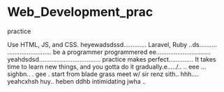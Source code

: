 # Web_Development_prac
practice

Use HTML, JS, and CSS.
 heyewadsdssd.............
Laravel, Ruby ..ds..........
.........................
be a programmer programmered ee...............................
 yeahdsdsd...................................
practice makes perfect..............
It takes time to learn new things, and you gotta do it gradually.e...../..
..
 eee ...
sighbn..
. gee . start from blade grass meet w/ sir renz
sith..
hhh....
yeahcxhsh
huy..
heben
ddhb
intimidating
jwha
..

